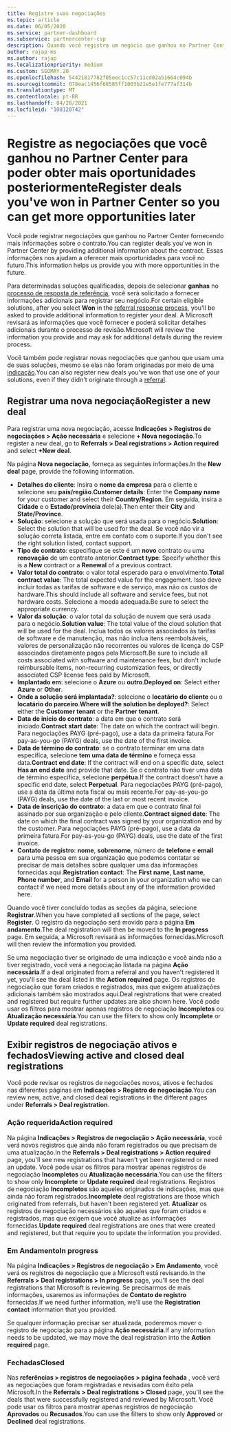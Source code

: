 ```yaml
---
title: Registre suas negociações
ms.topic: article
ms.date: 06/05/2020
ms.service: partner-dashboard
ms.subservice: partnercenter-csp
description: Quando você registra um negócio que ganhou no Partner Center, ele ajuda a Microsoft a fornecer mais oportunidades no futuro.
author: rajap-ms
ms.author: rajap
ms.localizationpriority: medium
ms.custom: SEOMAY.20
ms.openlocfilehash: 54421817782f05eec1cc57c11cd02a51664c094b
ms.sourcegitcommit: 078eac1456f68585ff1003b21e5e1fe777af314b
ms.translationtype: MT
ms.contentlocale: pt-BR
ms.lasthandoff: 04/28/2021
ms.locfileid: "108120742"
---
```

# <a name="register-deals-youve-won-in-partner-center-so-you-can-get-more-opportunities-later"></a><span data-ttu-id="ac805-103">Registre as negociações que você ganhou no Partner Center para poder obter mais oportunidades posteriormente</span><span class="sxs-lookup"><span data-stu-id="ac805-103">Register deals you've won in Partner Center so you can get more opportunities later</span></span>

<span data-ttu-id="ac805-104">Você pode registrar negociações que ganhou no Partner Center fornecendo mais informações sobre o contrato.</span><span class="sxs-lookup"><span data-stu-id="ac805-104">You can register deals you've won in Partner Center by providing additional information about the contract.</span></span> <span data-ttu-id="ac805-105">Essas informações nos ajudam a oferecer mais oportunidades para você no futuro.</span><span class="sxs-lookup"><span data-stu-id="ac805-105">This information helps us provide you with more opportunities in the future.</span></span>

<span data-ttu-id="ac805-106">Para determinadas soluções qualificadas, depois de selecionar **ganhas** no [processo de resposta de referência](manage-leads.md), você será solicitado a fornecer informações adicionais para registrar seu negócio.</span><span class="sxs-lookup"><span data-stu-id="ac805-106">For certain eligible solutions, after you select **Won** in the [referral response process](manage-leads.md), you'll be asked to provide additional information to register your deal.</span></span> <span data-ttu-id="ac805-107">A Microsoft revisará as informações que você fornecer e poderá solicitar detalhes adicionais durante o processo de revisão.</span><span class="sxs-lookup"><span data-stu-id="ac805-107">Microsoft will review the information you provide and may ask for additional details during the review process.</span></span>

<span data-ttu-id="ac805-108">Você também pode registrar novas negociações que ganhou que usam uma de suas soluções, mesmo se elas não foram originadas por meio de uma [indicação](referrals.md).</span><span class="sxs-lookup"><span data-stu-id="ac805-108">You can also register new deals you've won that use one of your solutions, even if they didn't originate through a [referral](referrals.md).</span></span> 

## <a name="register-a-new-deal"></a><span data-ttu-id="ac805-109">Registrar uma nova negociação</span><span class="sxs-lookup"><span data-stu-id="ac805-109">Register a new deal</span></span>

<span data-ttu-id="ac805-110">Para registrar uma nova negociação, acesse **Indicações > Registros de negociações > Ação necessária** e selecione **+ Nova negociação**.</span><span class="sxs-lookup"><span data-stu-id="ac805-110">To register a new deal, go to **Referrals > Deal registrations > Action required** and select **+New deal**.</span></span>

<span data-ttu-id="ac805-111">Na página **Nova negociação**, forneça as seguintes informações.</span><span class="sxs-lookup"><span data-stu-id="ac805-111">In the **New deal** page, provide the following information.</span></span>

- <span data-ttu-id="ac805-112">**Detalhes do cliente**: Insira o **nome da empresa** para o cliente e selecione seu **país/região**.</span><span class="sxs-lookup"><span data-stu-id="ac805-112">**Customer details**: Enter the **Company name** for your customer and select their **Country/Region**.</span></span> <span data-ttu-id="ac805-113">Em seguida, insira a **Cidade** e o **Estado/província** dele(a).</span><span class="sxs-lookup"><span data-stu-id="ac805-113">Then enter their **City** and **State/Province**.</span></span>
- <span data-ttu-id="ac805-114">**Solução**: selecione a solução que será usada para o negócio.</span><span class="sxs-lookup"><span data-stu-id="ac805-114">**Solution**: Select the solution that will be used for the deal.</span></span> <span data-ttu-id="ac805-115">Se você não vir a solução correta listada, entre em contato com o suporte.</span><span class="sxs-lookup"><span data-stu-id="ac805-115">If you don't see the right solution listed, contact support.</span></span>
- <span data-ttu-id="ac805-116">**Tipo de contrato**: especifique se este é um **novo** contrato ou uma **renovação** de um contrato anterior.</span><span class="sxs-lookup"><span data-stu-id="ac805-116">**Contract type**: Specify whether this is a **New** contract or a **Renewal** of a previous contract.</span></span>
- <span data-ttu-id="ac805-117">**Valor total do contrato**: o valor total esperado para o envolvimento.</span><span class="sxs-lookup"><span data-stu-id="ac805-117">**Total contract value**: The total expected value for the engagement.</span></span> <span data-ttu-id="ac805-118">Isso deve incluir todas as tarifas de software e de serviço, mas não os custos de hardware.</span><span class="sxs-lookup"><span data-stu-id="ac805-118">This should include all software and service fees, but not hardware costs.</span></span> <span data-ttu-id="ac805-119">Selecione a moeda adequada.</span><span class="sxs-lookup"><span data-stu-id="ac805-119">Be sure to select the appropriate currency.</span></span>
- <span data-ttu-id="ac805-120">**Valor da solução**: o valor total da solução de nuvem que será usada para o negócio.</span><span class="sxs-lookup"><span data-stu-id="ac805-120">**Solution value**: The total value of the cloud solution that will be used for the deal.</span></span> <span data-ttu-id="ac805-121">Inclua todos os valores associados às tarifas de software e de manutenção, mas não inclua itens reembolsáveis, valores de personalização não recorrentes ou valores de licença do CSP associados diretamente pagos pela Microsoft.</span><span class="sxs-lookup"><span data-stu-id="ac805-121">Be sure to include all costs associated with software and maintenance fees, but don't include reimbursable items, non-recurring customization fees, or directly associated CSP license fees paid by Microsoft.</span></span>
- <span data-ttu-id="ac805-122">**Implantado em**: selecione o **Azure** ou **outro**.</span><span class="sxs-lookup"><span data-stu-id="ac805-122">**Deployed on**: Select either **Azure** or **Other**.</span></span>
- <span data-ttu-id="ac805-123">**Onde a solução será implantada?**: selecione o **locatário do cliente** ou o **locatário do parceiro**.</span><span class="sxs-lookup"><span data-stu-id="ac805-123">**Where will the solution be deployed?**: Select either the **Customer tenant** or the **Partner tenant**.</span></span>
- <span data-ttu-id="ac805-124">**Data de início do contrato**: a data em que o contrato será iniciado.</span><span class="sxs-lookup"><span data-stu-id="ac805-124">**Contract start date**: The date on which the contract will begin.</span></span> <span data-ttu-id="ac805-125">Para negociações PAYG (pré-pago), use a data da primeira fatura.</span><span class="sxs-lookup"><span data-stu-id="ac805-125">For pay-as-you-go (PAYG) deals, use the date of the first invoice.</span></span>
- <span data-ttu-id="ac805-126">**Data de término do contrato**: se o contrato terminar em uma data específica, selecione **tem uma data de término** e forneça essa data.</span><span class="sxs-lookup"><span data-stu-id="ac805-126">**Contract end date**: If the contract will end on a specific date, select **Has an end date** and provide that date.</span></span> <span data-ttu-id="ac805-127">Se o contrato não tiver uma data de término específica, selecione **perpétua**.</span><span class="sxs-lookup"><span data-stu-id="ac805-127">If the contract doesn't have a specific end date, select **Perpetual**.</span></span> <span data-ttu-id="ac805-128">Para negociações PAYG (pré-pago), use a data da última nota fiscal ou mais recente.</span><span class="sxs-lookup"><span data-stu-id="ac805-128">For pay-as-you-go (PAYG) deals, use the date of the last or most recent invoice.</span></span>
- <span data-ttu-id="ac805-129">**Data de inscrição do contrato**: a data em que o contrato final foi assinado por sua organização e pelo cliente.</span><span class="sxs-lookup"><span data-stu-id="ac805-129">**Contract signed date**: The date on which the final contract was signed by your organization and by the customer.</span></span> <span data-ttu-id="ac805-130">Para negociações PAYG (pré-pago), use a data da primeira fatura.</span><span class="sxs-lookup"><span data-stu-id="ac805-130">For pay-as-you-go (PAYG) deals, use the date of the first invoice.</span></span>
- <span data-ttu-id="ac805-131">**Contato de registro**: **nome**, **sobrenome**, número de **telefone** e **email** para uma pessoa em sua organização que podemos contatar se precisar de mais detalhes sobre qualquer uma das informações fornecidas aqui.</span><span class="sxs-lookup"><span data-stu-id="ac805-131">**Registration contact**: The **First name**, **Last name**, **Phone number**, and **Email** for a person in your organization who we can contact if we need more details about any of the information provided here.</span></span>

<span data-ttu-id="ac805-132">Quando você tiver concluído todas as seções da página, selecione **Registrar**.</span><span class="sxs-lookup"><span data-stu-id="ac805-132">When you have completed all sections of the page, select **Register**.</span></span> <span data-ttu-id="ac805-133">O registro da negociação será movido para a página **Em andamento**.</span><span class="sxs-lookup"><span data-stu-id="ac805-133">The deal registration will then be moved to the **In progress** page.</span></span> <span data-ttu-id="ac805-134">Em seguida, a Microsoft revisará as informações fornecidas.</span><span class="sxs-lookup"><span data-stu-id="ac805-134">Microsoft will then review the information you provided.</span></span>

<span data-ttu-id="ac805-135">Se uma negociação tiver se originado de uma indicação e você ainda não a tiver registrado, você verá a negociação listada na página **Ação necessária**.</span><span class="sxs-lookup"><span data-stu-id="ac805-135">If a deal originated from a referral and you haven't registered it yet, you'll see the deal listed in the **Action required** page.</span></span> <span data-ttu-id="ac805-136">Os registros de negociação que foram criados e registrados, mas que exigem atualizações adicionais também são mostrados aqui.</span><span class="sxs-lookup"><span data-stu-id="ac805-136">Deal registrations that were created and registered but require further updates are also shown here.</span></span> <span data-ttu-id="ac805-137">Você pode usar os filtros para mostrar apenas registros de negociação **Incompletos** ou **Atualização necessária**.</span><span class="sxs-lookup"><span data-stu-id="ac805-137">You can use the filters to show only **Incomplete** or **Update required** deal registrations.</span></span>

## <a name="viewing-active-and-closed-deal-registrations"></a><span data-ttu-id="ac805-138">Exibir registros de negociação ativos e fechados</span><span class="sxs-lookup"><span data-stu-id="ac805-138">Viewing active and closed deal registrations</span></span>

<span data-ttu-id="ac805-139">Você pode revisar os registros de negociações novos, ativos e fechados nas diferentes páginas em **Indicações > Registro de negociação**.</span><span class="sxs-lookup"><span data-stu-id="ac805-139">You can review new, active, and closed deal registrations in the different pages under **Referrals > Deal registration**.</span></span>

### <a name="action-required"></a><span data-ttu-id="ac805-140">Ação requerida</span><span class="sxs-lookup"><span data-stu-id="ac805-140">Action required</span></span>

<span data-ttu-id="ac805-141">Na página **Indicações > Registros de negociação > Ação necessária**, você verá novos registros que ainda não foram registrados ou que precisam de uma atualização.</span><span class="sxs-lookup"><span data-stu-id="ac805-141">In the **Referrals > Deal registrations > Action required** page, you'll see new registrations that haven't yet been registered or need an update.</span></span> <span data-ttu-id="ac805-142">Você pode usar os filtros para mostrar apenas registros de negociação **Incompletos** ou **Atualização necessária**.</span><span class="sxs-lookup"><span data-stu-id="ac805-142">You can use the filters to show only **Incomplete** or **Update required** deal registrations.</span></span> <span data-ttu-id="ac805-143">Registros de negociação **Incompletos** são aqueles originados de indicações, mas que ainda não foram registrados.</span><span class="sxs-lookup"><span data-stu-id="ac805-143">**Incomplete** deal registrations are those which originated from referrals, but haven't been registered yet.</span></span> <span data-ttu-id="ac805-144">**Atualizar** os registros de negociação necessários são aqueles que foram criados e registrados, mas que exigem que você atualize as informações fornecidas.</span><span class="sxs-lookup"><span data-stu-id="ac805-144">**Update required** deal registrations are ones that were created and registered, but that require you to update the information you provided.</span></span>

### <a name="in-progress"></a><span data-ttu-id="ac805-145">Em Andamento</span><span class="sxs-lookup"><span data-stu-id="ac805-145">In progress</span></span>

<span data-ttu-id="ac805-146">Na página **Indicações > Registros de negociação > Em Andamento**, você verá os registros de negociação que a Microsoft está revisando.</span><span class="sxs-lookup"><span data-stu-id="ac805-146">In the **Referrals > Deal registrations > In progress** page, you'll see the deal registrations that Microsoft is reviewing.</span></span> <span data-ttu-id="ac805-147">Se precisarmos de mais informações, usaremos as informações de **Contato de registro** fornecidas.</span><span class="sxs-lookup"><span data-stu-id="ac805-147">If we need further information, we'll use the **Registration contact** information that you provided.</span></span>

<span data-ttu-id="ac805-148">Se qualquer informação precisar ser atualizada, poderemos mover o registro de negociação para a página **Ação necessária**.</span><span class="sxs-lookup"><span data-stu-id="ac805-148">If any information needs to be updated, we may move the deal registration into the **Action required** page.</span></span>

### <a name="closed"></a><span data-ttu-id="ac805-149">Fechadas</span><span class="sxs-lookup"><span data-stu-id="ac805-149">Closed</span></span>

<span data-ttu-id="ac805-150">Nas **referências > registros de negociações > página fechada** , você verá as negociações que foram registradas e revisadas com êxito pela Microsoft.</span><span class="sxs-lookup"><span data-stu-id="ac805-150">In the **Referrals > Deal registrations > Closed** page, you'll see the deals that were successfully registered and reviewed by Microsoft.</span></span> <span data-ttu-id="ac805-151">Você pode usar os filtros para mostrar apenas registros de negociação **Aprovados** ou **Recusados**.</span><span class="sxs-lookup"><span data-stu-id="ac805-151">You can use the filters to show only **Approved** or **Declined** deal registrations.</span></span>
